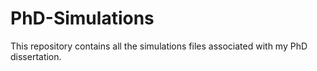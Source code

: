 # PhD-Simulations
This repository contains all the simulations files associated with my PhD dissertation.
